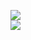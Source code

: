 [![](https://img.shields.io/badge/Made%20With-Github%20Spray-lightgrey.svg?style=for-the-badge&logo=github)](https://github.com/Annihil/github-spray#22593)  
[![](https://i.imgur.com/2DrTn0Z.gif)](https://github.com/Annihil/github-spray)